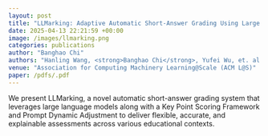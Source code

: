 ```yaml
---
layout: post
title: "LLMarking: Adaptive Automatic Short-Answer Grading Using Large Language Models"
date: 2025-04-13 22:21:59 +00:00
image: /images/llmarking.png
categories: publications
author: "Banghao Chi"
authors: "Hanling Wang, <strong>Banghao Chi</strong>, Yufei Wu, et. al."
venue: "Association for Computing Machinery Learning@Scale (ACM L@S)"
paper: /pdfs/.pdf
---
```


We present LLMarking, a novel automatic short-answer grading system that leverages large language models along with a Key Point Scoring Framework and Prompt Dynamic Adjustment to deliver flexible, accurate, and explainable assessments across various educational contexts.
